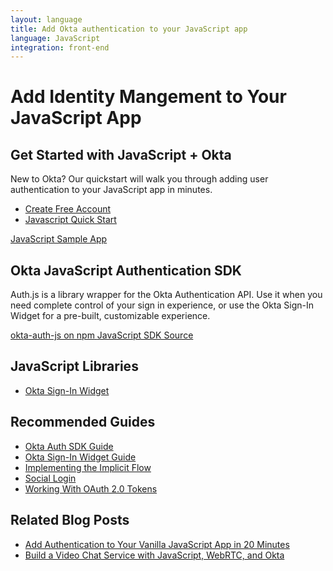 ```yaml
---
layout: language
title: Add Okta authentication to your JavaScript app
language: JavaScript
integration: front-end
---
```


# <i class='icon-48 docsPage code-javascript'></i> Add Identity Mangement to Your JavaScript App

## Get Started with JavaScript + Okta

New to Okta? Our quickstart will walk you through adding user authentication to your JavaScript app in minutes.

<ul class='language-ctas'>
	<li>
		<a href='https://developer.okta.com/signup/' class='code-button highlighted' data-proofer-ignore>
			<span>Create Free Account</span>
		</a>
	</li>
	<li>
		<a href='/quickstart/#/widget' class='code-button inverse' data-proofer-ignore>
			<span>Javascript Quick Start</span>
		</a>
	</li>
</ul>

<a href='https://github.com/oktadeveloper/okta-vanilla-js-example'>
	<span class='fa fa-github'></span> <span>JavaScript Sample App</span>
</a>

## Okta JavaScript Authentication SDK

Auth.js is a library wrapper for the Okta Authentication API. Use it when you need complete control of your sign in experience, or use the Okta Sign-In Widget for a pre-built, customizable experience.

<a href='https://www.npmjs.com/package/@okta/okta-auth-js'>
	<span class='fa fa-download'></span> <span>okta-auth-js on npm</span>
</a>

<a href='https://github.com/okta/okta-auth-js'>
	<span class='fa fa-github'></span> <span>JavaScript SDK Source</span>
</a>

## JavaScript Libraries

<ul class="language-libraries">
	<li>
		<a href="https://github.com/okta/okta-signin-widget">
			<span class='fa fa-github'></span> <span>Okta Sign-In Widget</span>
		</a>
	</li>
</ul>

## Recommended Guides

<ul class="language-list">
	<li><a href="https://developer.okta.com/code/javascript/okta_auth_sdk">Okta Auth SDK Guide</a></li>
	<li><a href="https://developer.okta.com/code/javascript/okta_sign-in_widget">Okta Sign-In Widget Guide</a></li>
	<li><a href="https://developer.okta.com/authentication-guide/implementing-authentication/implicit">Implementing the Implicit Flow</a></li>
	<li><a href="https://developer.okta.com/authentication-guide/social-login/">Social Login</a></li>
	<li><a href="https://developer.okta.com/authentication-guide/tokens/">Working With OAuth 2.0 Tokens</a></li>
</ul>

## Related Blog Posts

<ul class="language-list">
	<li><a href="https://developer.okta.com/blog/2018/06/05/authentication-vanilla-js">Add Authentication to Your Vanilla JavaScript App in 20 Minutes</a></li>
	<li><a href="https://developer.okta.com/blog/2018/05/08/build-video-chat-app-with-javascript-webrtc-and-okta">Build a Video Chat Service with JavaScript, WebRTC, and Okta</a></li>
</ul>


